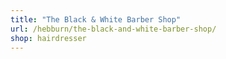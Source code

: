 ```yaml
---
title: "The Black & White Barber Shop"
url: /hebburn/the-black-and-white-barber-shop/
shop: hairdresser
---
```

